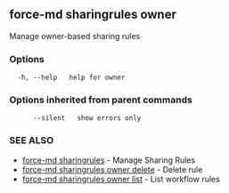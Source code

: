 ## force-md sharingrules owner

Manage owner-based sharing rules

### Options

```
  -h, --help   help for owner
```

### Options inherited from parent commands

```
      --silent   show errors only
```

### SEE ALSO

* [force-md sharingrules](force-md_sharingrules.md)	 - Manage Sharing Rules
* [force-md sharingrules owner delete](force-md_sharingrules_owner_delete.md)	 - Delete rule
* [force-md sharingrules owner list](force-md_sharingrules_owner_list.md)	 - List workflow rules

